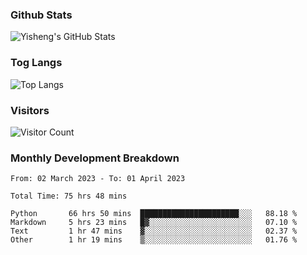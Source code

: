 ### Github Stats
![Yisheng's GitHub Stats](https://github-readme-stats-9qabuvhk1-gongyisheng.vercel.app/api?username=gongyisheng&count_private=true&show_icons=true)
### Tog Langs
![Top Langs](https://github-readme-stats-9qabuvhk1-gongyisheng.vercel.app/api/top-langs/?username=gongyisheng&layout=compact)
### Visitors
![Visitor Count](https://profile-counter.glitch.me/gongyisheng/count.svg)
### Monthly Development Breakdown
<!--START_SECTION:waka-->

```text
From: 02 March 2023 - To: 01 April 2023

Total Time: 75 hrs 48 mins

Python       66 hrs 50 mins  ██████████████████████░░░   88.18 %
Markdown     5 hrs 23 mins   █▓░░░░░░░░░░░░░░░░░░░░░░░   07.10 %
Text         1 hr 47 mins    ▓░░░░░░░░░░░░░░░░░░░░░░░░   02.37 %
Other        1 hr 19 mins    ▒░░░░░░░░░░░░░░░░░░░░░░░░   01.76 %
```

<!--END_SECTION:waka-->
